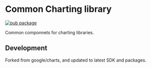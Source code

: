# Common Charting library

[![pub package](https://img.shields.io/pub/v/charts_common.svg)](https://pub.dartlang.org/packages/icharts_common)

Common componnets for charting libraries.

## Development
Forked from google/charts, and updated to latest SDK and packages.
